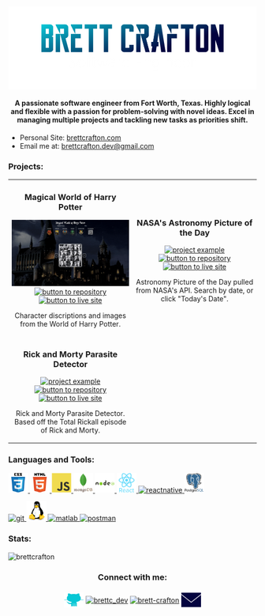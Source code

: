 <a href="https://BrettCrafton.com" target="_blank" rel="noreferrer"><img align="center" src="https://github.com/BrettCrafton/BrettCrafton/blob/main/assets/name-title-center.png?raw=true" alt="Brett Crafton Logo"/></a>
<h4 align="center">A passionate software engineer from Fort Worth, Texas. Highly logical and flexible with a passion for problem-solving with novel ideas. Excel in managing multiple projects and tackling new tasks as priorities shift.</h4>


- Personal Site: [brettcrafton.com](https://brettcrafton.com/) 
- Email me at: [brettcrafton.dev@gmail.com](mailto:brettcrafton.dev@gmail.com)

<h3 align="left">Projects:</h3>
<div align="center">
  <table>
      <tr>
        <td width="50%">
          <h3 align="center">Magical World of Harry Potter</h3>
          <p align="center">
            <a href="https://github.com/BrettCrafton/Magical-World-of-Harry-Potter" target="_blank" rel="noreferrer"> <img src="https://github.com/BrettCrafton/BrettCrafton/blob/main/assets/Harry%20Potter%20gif.gif?raw=true" alt="project example"/> </a>
            <span> <a href="https://github.com/BrettCrafton/Magical-World-of-Harry-Potter" target="_blank" rel="noreferrer""><img src="https://img.shields.io/badge/-repo-efefef?style=flat-square&logo=github&logoColor=07c7d5" alt="button to repository" height ="25px"></a> <a href="https://brettcrafton.com/Portfolio/Harry%20Potter/index.html" target="_blank" rel="noreferrer"><img src="https://img.shields.io/badge/-live%20site-07c7d5?style=flat-square" alt="button to live site" height="25px"></a> </span>
            <p align="center">
              Character discriptions and images from the World of Harry Potter.
            </p>
          </p>
        </td>
        <td width="50%">
          <h3 align="center">NASA's Astronomy Picture of the Day</h3>
          <p align="center">
            <a href="https://github.com/BrettCrafton/NASA-APOD" target="_blank" rel="noreferrer"> <img src="https://github.com/BrettCrafton/BrettCrafton/blob/main/assets/NASA%20APOD%20gif.gif?raw=true" alt="project example"/> </a>
            <span> <a href="https://github.com/BrettCrafton/NASA-APOD" target="_blank" rel="noreferrer""><img src="https://img.shields.io/badge/-repo-efefef?style=flat-square&logo=github&logoColor=07c7d5" alt="button to repository" height ="25px"></a> <a href="https://brettcrafton.com/Portfolio/NASA%20API/index.html" target="_blank" rel="noreferrer"><img src="https://img.shields.io/badge/-live%20site-07c7d5?style=flat-square" alt="button to live site" height="25px"></a> </span>
            <p align="center">
              Astronomy Picture of the Day pulled from NASA's API. Search by date, or click "Today's Date".
            </p>
          </p>
        </td>
        </tr>
      <tr>
        <td width="50%">
          <h3 align="center">Rick and Morty Parasite Detector</h3>
          <p align="center">
            <a href="https://github.com/BrettCrafton/Rick-and-Morty-Parasite-Detector" target="_blank" rel="noreferrer"> <img src="https://github.com/BrettCrafton/BrettCrafton/blob/main/assets/Rick%20and%20Morty%20gif.gif?raw=true" alt="project example"/> </a>
            <span> <a href="https://github.com/BrettCrafton/Rick-and-Morty-Parasite-Detector" target="_blank" rel="noreferrer""><img src="https://img.shields.io/badge/-repo-efefef?style=flat-square&logo=github&logoColor=07c7d5" alt="button to repository" height ="25px"></a> <a href="https://brettcrafton.com/Portfolio/Rick-and-Morty/index.html" target="_blank" rel="noreferrer"><img src="https://img.shields.io/badge/-live%20site-07c7d5?style=flat-square" alt="button to live site" height="25px"></a> </span>
            <p align="center">
              Rick and Morty Parasite Detector. Based off the Total Rickall episode of Rick and Morty.
            </p>
          </p>
        </td>
<!--         <td width="50%">
          <h3 align="center">The Good Place Quotes</h3>
          <p align="center">
            <a href="https://github.com/bytesbybianca/good-place-quotes" target="_blank" rel="noreferrer"> <img src="https://github.com/bytesbybianca/readme-assets/blob/main/profile-images/good-place.gif?raw=true" alt="project example"/> </a>
            <span> <a href="https://github.com/bytesbybianca/good-place-quotes" target="_blank" rel="noreferrer""><img src="https://img.shields.io/badge/-repo-efefef?style=flat-square&logo=github&logoColor=07c7d5" alt="button to repository" height ="25px"></a> <a href="https://thegoodplace.netlify.app/" target="_blank" rel="noreferrer"><img src="https://img.shields.io/badge/-live%20site-07c7d5?style=flat-square" alt="button to live site" height="25px"></a> </span>
            <p align="center">
              View quotes from your favorite character from The Good Place (or click the random button!).
            </p>
          </p>
        </td>  -->
      </tr>
  </table>
</div>

<h3 align="left">Languages and Tools:</h3>
<p align="left"> 
<a href="https://www.w3schools.com/css/" target="_blank" rel="noreferrer"> <img src="https://raw.githubusercontent.com/devicons/devicon/master/icons/css3/css3-original-wordmark.svg" alt="css3" width="40" height="40"/> </a> 
<a href="https://www.w3.org/html/" target="_blank" rel="noreferrer"> <img src="https://raw.githubusercontent.com/devicons/devicon/master/icons/html5/html5-original-wordmark.svg" alt="html5" width="40" height="40"/> </a> 
<a href="https://developer.mozilla.org/en-US/docs/Web/JavaScript" target="_blank" rel="noreferrer"> <img src="https://raw.githubusercontent.com/devicons/devicon/master/icons/javascript/javascript-original.svg" alt="javascript" width="40" height="40"/> </a> 
<a href="https://www.mongodb.com/" target="_blank" rel="noreferrer"> <img src="https://raw.githubusercontent.com/devicons/devicon/master/icons/mongodb/mongodb-original-wordmark.svg" alt="mongodb" width="40" height="40"/> </a> 
<a href="https://nodejs.org" target="_blank" rel="noreferrer"> <img src="https://raw.githubusercontent.com/devicons/devicon/master/icons/nodejs/nodejs-original-wordmark.svg" alt="nodejs" width="40" height="40"/> </a> 
<a href="https://reactjs.org/" target="_blank" rel="noreferrer"> <img src="https://raw.githubusercontent.com/devicons/devicon/master/icons/react/react-original-wordmark.svg" alt="react" width="40" height="40"/> </a> 
<a href="https://reactnative.dev/" target="_blank" rel="noreferrer"> <img src="https://reactnative.dev/img/header_logo.svg" alt="reactnative" width="40" height="40"/> </a>
<a href="https://www.postgresql.org" target="_blank" rel="noreferrer"> <img src="https://raw.githubusercontent.com/devicons/devicon/master/icons/postgresql/postgresql-original-wordmark.svg" alt="postgresql" width="40" height="40"/> </a> 
  
<a href="https://git-scm.com/" target="_blank" rel="noreferrer"> <img src="https://www.vectorlogo.zone/logos/git-scm/git-scm-icon.svg" alt="git" width="40" height="40"/>  </a> 
<a href="https://www.linux.org/" target="_blank" rel="noreferrer"> <img src="https://raw.githubusercontent.com/devicons/devicon/master/icons/linux/linux-original.svg" alt="linux" width="40" height="40"/> </a> 
<a href="https://www.mathworks.com/" target="_blank" rel="noreferrer"> <img src="https://upload.wikimedia.org/wikipedia/commons/2/21/Matlab_Logo.png" alt="matlab" width="40" height="40"/> </a> 
<a href="https://postman.com" target="_blank" rel="noreferrer"> <img src="https://www.vectorlogo.zone/logos/getpostman/getpostman-icon.svg" alt="postman" width="40" height="40"/> </a> 
 </p>
<h3 align="left">Stats:</h3>
<p><img align="center" src="https://github-readme-streak-stats.herokuapp.com/?user=brettcrafton&theme=dark" alt="brettcrafton" /></p>

<h3 align="center">Connect with me:</h3>
<p align="center">
<a href="https://github.com/BrettCrafton"><img align="center" src="https://github.com/BrettCrafton/BrettCrafton/blob/main/assets/github-6-256.png?raw=true" alt="brett-crafton" height="30" width="40" /></a>
<a href="https://twitter.com/brettc_dev" target="blank"><img align="center" src="https://raw.githubusercontent.com/rahuldkjain/github-profile-readme-generator/master/src/images/icons/Social/twitter.svg" alt="brettc_dev" height="30" width="40" /></a>
<a href="https://linkedin.com/in/brett-crafton" target="blank"><img align="center" src="https://raw.githubusercontent.com/rahuldkjain/github-profile-readme-generator/master/src/images/icons/Social/linked-in-alt.svg" alt="brett-crafton" height="30" width="40" /></a>
<a href="mailto:bcrafton.dev@gmail.com"><img align="center" src="https://github.com/BrettCrafton/BrettCrafton/blob/main/assets/email-dark.png?raw=true" alt="brett-crafton" height="40" width="40" /></a>
</p>
